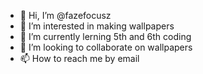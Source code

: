 - 👋 Hi, I’m @fazefocusz
- 👀 I’m interested in making wallpapers
- 🌱 I’m currently lerning 5th and 6th coding
- 💞️ I’m looking to collaborate on wallpapers
- 📫 How to reach me by email

<!---
fazefocusz/fazefocusz is a ✨ special ✨ repository because its `README.md` (this file) appears on your GitHub profile.
You can click the Preview link to take a look at your changes.
--->
